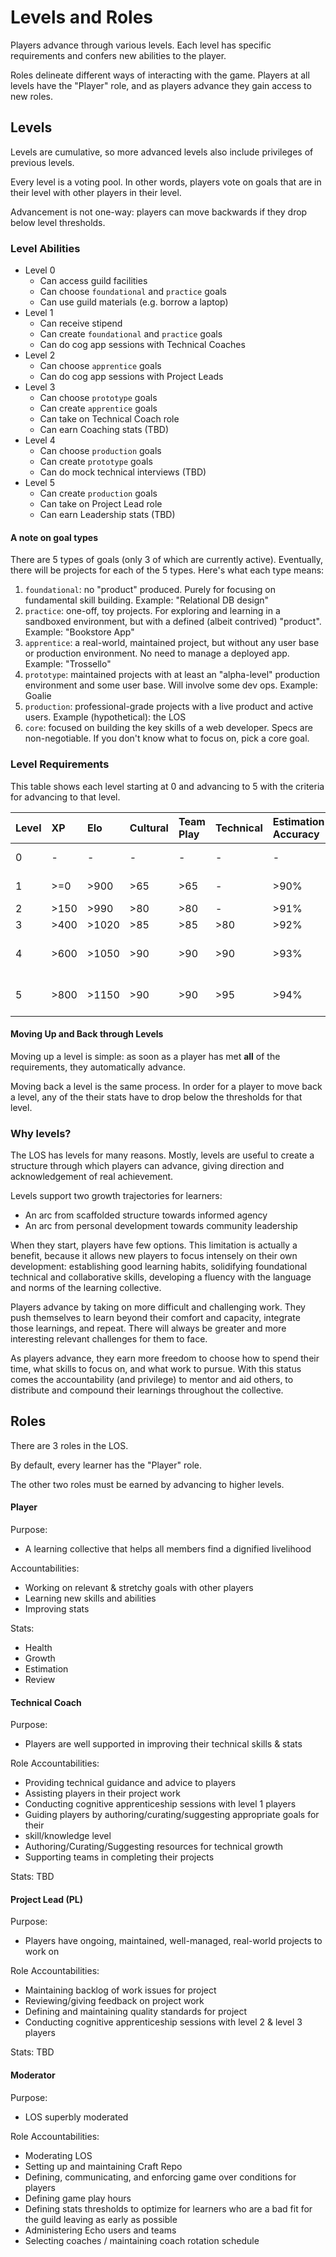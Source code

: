 # Levels and Roles

Players advance through various levels. Each level has specific requirements and confers new abilities to the player.

Roles delineate different ways of interacting with the game. Players at all levels have the "Player" role, and as players advance they gain access to new roles.

## Levels

Levels are cumulative, so more advanced levels also include privileges of previous levels.

Every level is a voting pool. In other words, players vote on goals that are in their level with other players in their level.

Advancement is not one-way: players can move backwards if they drop below level thresholds.

### Level Abilities

- Level 0
  - Can access guild facilities
  - Can choose `foundational` and `practice` goals
  - Can use guild materials (e.g. borrow a laptop)
- Level 1
  - Can receive stipend
  - Can create `foundational` and `practice` goals
  - Can do cog app sessions with Technical Coaches
- Level 2
  - Can choose `apprentice` goals
  - Can do cog app sessions with Project Leads
- Level 3
  - Can choose `prototype` goals
  - Can create `apprentice` goals
  - Can take on Technical Coach role
  - Can earn Coaching stats (TBD)
- Level 4
  - Can choose `production` goals
  - Can create `prototype` goals
  - Can do mock technical interviews (TBD)
- Level 5
  - Can create `production` goals
  - Can take on Project Lead role
  - Can earn Leadership stats (TBD)

#### A note on goal types

There are 5 types of goals (only 3 of which are currently active). Eventually, there will be projects for each of the 5 types. Here's what each type means:

1. `foundational`: no "product" produced. Purely for focusing on fundamental skill building. Example: "Relational DB design"
1. `practice`: one-off, toy projects. For exploring and learning in a sandboxed environment, but with a defined (albeit contrived) "product". Example: "Bookstore App"
1. `apprentice`: a real-world, maintained project, but without any user base or production environment. No need to manage a deployed app. Example: "Trossello"
1. `prototype`: maintained projects with at least an "alpha-level" production environment and some user base. Will involve some dev ops. Example: Goalie
1. `production`: professional-grade projects with a live product and active users. Example (hypothetical): the LOS
1. `core`: focused on building the key skills of a web developer. Specs are non-negotiable. If you don't know what to focus on, pick a core goal.

### Level Requirements

This table shows each level starting at 0 and advancing to 5 with the criteria for advancing to that level.

| Level | XP    | Elo   | Cultural | Team Play | Technical | Estimation Accuracy  | Other              |
|:------|:------|:------|:---------|:----------|:----------|:--------------------|:-------------------|
| 0     | -     | -     | -        | -         | -         | -                   | enrolled in LG     |
| 1     | >=0   | >900  | >65      | >65       | -         | >90%                | joined a cohort    |
| 2     | >150  | >990  | >80      | >80       | -         | >91%                | -                  |
| 3     | >400  | >1020 | >85      | >85       | >80       | >92%                | -                  |
| 4     | >600  | >1050 | >90      | >90       | >90       | >93%                | ? coach stat (TBD) |
| 5     | >800  | >1150 | >90      | >90       | >95       | >94%                | ? coach stat (TBD) |


#### Moving Up and Back through Levels

Moving up a level is simple: as soon as a player has met **all** of the requirements, they automatically advance.

Moving back a level is the same process. In order for a player to move back a level, any of the their stats have to drop below the thresholds for that level.

### Why levels?

The LOS has levels for many reasons. Mostly, levels are useful to create a structure through which players can advance, giving direction and acknowledgement of real achievement.

Levels support two growth trajectories for learners:

- An arc from scaffolded structure towards informed agency
- An arc from personal development towards community leadership

When they start, players have few options. This limitation is actually a benefit, because it allows new players to focus intensely on their own development: establishing good learning habits, solidifying foundational technical and collaborative skills, developing a fluency with the language and norms of the learning collective.

Players advance by taking on more difficult and challenging work. They push themselves to learn beyond their comfort and capacity, integrate those learnings, and repeat. There will always be greater and more interesting relevant challenges for them to face.

As players advance, they earn more freedom to choose how to spend their time, what skills to focus on, and what work to pursue. With this status comes the accountability (and privilege) to mentor and aid others, to distribute and compound their learnings throughout the collective.

## Roles

There are 3 roles in the LOS.

By default, every learner has the "Player" role.

The other two roles must be earned by advancing to higher levels.

#### Player

Purpose:
- A learning collective that helps all members find a dignified livelihood

Accountabilities:

- Working on relevant & stretchy goals with other players
- Learning new skills and abilities
- Improving stats

Stats:
- Health
- Growth
- Estimation
- Review

#### Technical Coach

Purpose:
- Players are well supported in improving their technical skills & stats

Role Accountabilities:
- Providing technical guidance and advice to players
- Assisting players in their project work
- Conducting cognitive apprenticeship sessions with level 1 players
- Guiding players by authoring/curating/suggesting appropriate goals for their
- skill/knowledge level
- Authoring/Curating/Suggesting resources for technical growth
- Supporting teams in completing their projects

Stats: TBD

#### Project Lead (PL)

Purpose:
- Players have ongoing, maintained, well-managed, real-world projects to work on

Role Accountabilities:
- Maintaining backlog of work issues for project
- Reviewing/giving feedback on project work
- Defining and maintaining quality standards for project
- Conducting cognitive apprenticeship sessions with level 2 & level 3 players

Stats: TBD

#### Moderator

Purpose:
- LOS superbly moderated

Role Accountabilities:
- Moderating LOS
- Setting up and maintaining Craft Repo
- Defining, communicating, and enforcing game over conditions for players
- Defining game play hours
- Defining stats thresholds to optimize for learners who are a bad fit for the guild leaving as early as possible
- Administering Echo users and teams
- Selecting coaches / maintaining coach rotation schedule

